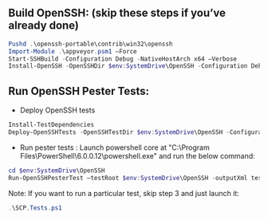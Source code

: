 ## Build OpenSSH: (skip these steps if you’ve already done)
```powershell
Pushd .\openssh-portable\contrib\win32\openssh
Import-Module .\appveyor.psm1 –Force
Start-SSHBuild -Configuration Debug -NativeHostArch x64 –Verbose
Install-OpenSSH -OpenSSHDir $env:SystemDrive\OpenSSH -Configuration Debug -NativeHostArch x64
```
## Run OpenSSH Pester Tests:
- Deploy OpenSSH tests
```powershell
Install-TestDependencies
Deploy-OpenSSHTests -OpenSSHTestDir $env:SystemDrive\OpenSSH -Configuration Debug -NativeHostArch x64
```
- Run pester tests : Launch powershell core at "C:\Program Files\PowerShell\6.0.0.12\powershell.exe" and run the below command:
```powershell
cd $env:SystemDrive\OpenSSH
Run-OpenSSHPesterTest –testRoot $env:SystemDrive\OpenSSH -outputXml testresult.xml
```
   Note: If you want to run a particular test, skip step 3 and just launch it:
```powershell
.\SCP.Tests.ps1
```

